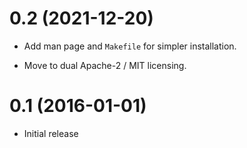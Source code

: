 # 0.2 (2021-12-20)

* Add man page and `Makefile` for simpler installation.

* Move to dual Apache-2 / MIT licensing.


# 0.1 (2016-01-01)

* Initial release
